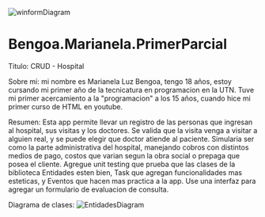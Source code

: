 ![winformDiagram](https://github.com/marianelabengoa/Bengoa.Marianela.SegundoParciall/assets/124008963/70d302bc-8063-48a2-a848-af3b96bb21f8)
# Bengoa.Marianela.PrimerParcial

Titulo: CRUD - Hospital

Sobre mi: mi nombre es Marianela Luz Bengoa, tengo 18 años, estoy cursando mi primer año de
		  la tecnicatura en programacion en la UTN. Tuve mi primer acercamiento a la 
		  "programacion" a los 15 años, cuando hice mi primer curso de HTML en youtube.

Resumen: Esta app permite llevar un registro de las personas que ingresan al hospital, sus visitas y 
		los doctores.
		Se valida que la visita venga a visitar a alguien real, y se puede elegir que doctor atiende al paciente.
		Simularia ser como la parte administrativa del hospital, manejando cobros con distintos medios de pago, 
		costos que varian segun la obra social o prepaga que posea el cliente. 
  		Agregue unit testing que prueba que las clases de la biblioteca Entidades esten bien, Task que agregan
    		funcionalidades mas esteticas, y Eventos que hacen mas practica a la app. Use una interfaz para agregar un formulario de evaluacion de 			consulta.

Diagrama de clases: ![EntidadesDiagram](https://github.com/marianelabengoa/Bengoa.Marianela.SegundoParciall/assets/124008963/2db64f73-730c-4561-a465-5006ad142155)

